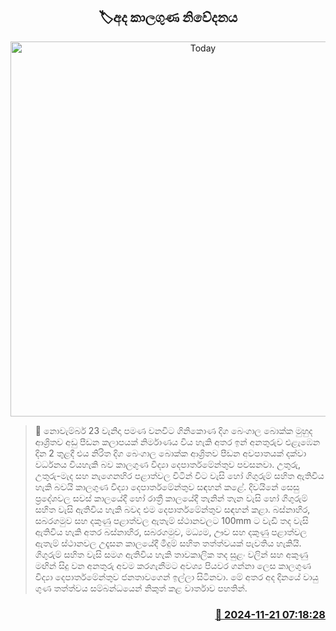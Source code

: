 <p align='center'><b><h2 align='center' title='Today's weather forecast'>🏷අද කාලගුණ නිවේදනය</h2></b></p>
<p align='center'><img src='https://helakuru.sgp1.cdn.digitaloceanspaces.com/esana/images/lib/weather-thumb-new-1[1].jpg' width='600' alt='Today's weather forecast'></p>

>📝 නොවැම්බර් 23 වැනිදා පමණ වනවිට ගිනිකොණ දිග බෙංගාල බොක්ක මුහුද ආශ්‍රිතව අඩු පීඩන කලාපයක් නිර්මාණය විය හැකි අතර ඉන් අනතුරුව එළැඹෙන දින 2 තුළදී එය නිරිත දිග බෙංගාල බොක්ක ආශ්‍රිතව පීඩන අවපාතයක් දක්වා වර්ධනය වියහැකි බව කාලගුණ විද්‍යා දෙපාර්තමේන්තුව පවසනවා.
උතුරු, උතුරු-මැද සහ නැගෙනහිර පළාත්වල විටින් විට වැසි හෝ ගිගුරුම් සහිත ඇතිවිය හැකි බවයි කාලගුණ විද්‍යා දෙපාර්තමේන්තුව සඳහන් කළේ.
දිවයිනේ සෙසු ප්‍රදේශවල සවස් කාලයේදී හෝ රාත්‍රී කාලයේදී තැනින් තැන වැසි හෝ ගිගුරුම් සහිත වැසි ඇතිවිය හැකි බවද එම දෙපාර්තමේන්තුව සඳහන් කළා.
බස්නාහිර, සබරගමුව සහ දකුණු පළාත්වල ඇතැම් ස්ථානවලට 100mm ට වැඩි තද වැසි ඇතිවිය හැකි අතර බස්නාහිර, සබරගමුව, මධ්‍යම, ඌව සහ දකුණු පළාත්වල ඇතැම් ස්ථානවල උදෑසන කාලයේදී මීදුම් සහිත තත්ත්වයක් පැවතිය හැකියි.
ගිගුරුම් සහිත වැසි සමග ඇතිවිය හැකි තාවකාලික තද සුළං වලින් සහ අකුණු මඟින් සිදු වන අනතුරු අවම කරගැනීමට අවශ්‍ය පියවර ගන්නා ලෙස කාලගුණ විද්‍යා දෙපාර්තමේන්තුව ජනතාවගෙන් ඉල්ලා සිටිනවා.
මේ අතර අද දිනයේ වායු ගුණ තත්ත්වය සම්බන්ධයෙන් නිකුත් කළ වාර්තාව පහතින්. 
 


<h3 align='right'><a href='https://www.helakuru.lk/esana/p/105302/'>📅 2024-11-21 07:18:28</a></h3>
